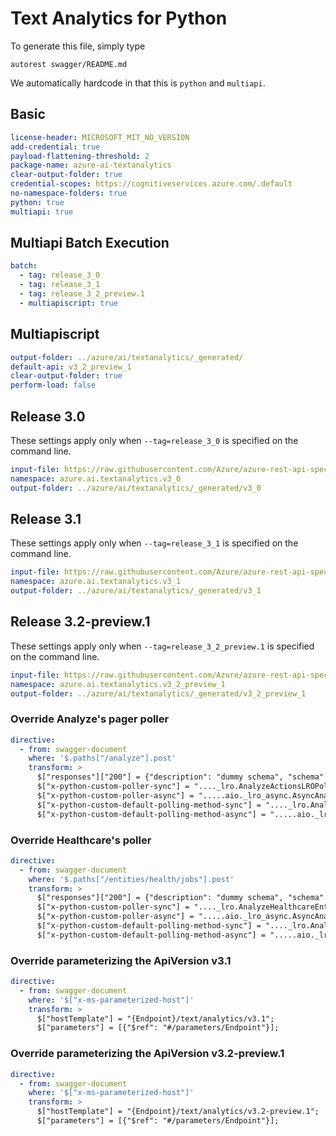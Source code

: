 # Text Analytics for Python

To generate this file, simply type

```
autorest swagger/README.md
```

We automatically hardcode in that this is `python` and `multiapi`.

## Basic

```yaml
license-header: MICROSOFT_MIT_NO_VERSION
add-credential: true
payload-flattening-threshold: 2
package-name: azure-ai-textanalytics
clear-output-folder: true
credential-scopes: https://cognitiveservices.azure.com/.default
no-namespace-folders: true
python: true
multiapi: true
```

## Multiapi Batch Execution

```yaml $(multiapi)
batch:
  - tag: release_3_0
  - tag: release_3_1
  - tag: release_3_2_preview.1
  - multiapiscript: true
```

## Multiapiscript

```yaml $(multiapiscript)
output-folder: ../azure/ai/textanalytics/_generated/
default-api: v3_2_preview_1
clear-output-folder: true
perform-load: false
```

## Release 3.0

These settings apply only when `--tag=release_3_0` is specified on the command line.

```yaml $(tag) == 'release_3_0'
input-file: https://raw.githubusercontent.com/Azure/azure-rest-api-specs/master/specification/cognitiveservices/data-plane/TextAnalytics/stable/v3.0/TextAnalytics.json
namespace: azure.ai.textanalytics.v3_0
output-folder: ../azure/ai/textanalytics/_generated/v3_0
```

## Release 3.1

These settings apply only when `--tag=release_3_1` is specified on the command line.

```yaml $(tag) == 'release_3_1'
input-file: https://raw.githubusercontent.com/Azure/azure-rest-api-specs/master/specification/cognitiveservices/data-plane/TextAnalytics/stable/v3.1/TextAnalytics.json
namespace: azure.ai.textanalytics.v3_1
output-folder: ../azure/ai/textanalytics/_generated/v3_1
```

## Release 3.2-preview.1

These settings apply only when `--tag=release_3_2_preview.1` is specified on the command line.

```yaml $(tag) == 'release_3_2_preview.1'
input-file: https://raw.githubusercontent.com/Azure/azure-rest-api-specs/d758c4205d331c552cafbb755ed02673b9fa5e22/specification/cognitiveservices/data-plane/TextAnalytics/preview/v3.2-preview.1/TextAnalytics.json
namespace: azure.ai.textanalytics.v3_2_preview_1
output-folder: ../azure/ai/textanalytics/_generated/v3_2_preview_1
```

### Override Analyze's pager poller

```yaml
directive:
  - from: swagger-document
    where: '$.paths["/analyze"].post'
    transform: >
      $["responses"]["200"] = {"description": "dummy schema", "schema": {"$ref": "#/definitions/AnalyzeJobState"}};
      $["x-python-custom-poller-sync"] = "...._lro.AnalyzeActionsLROPoller";
      $["x-python-custom-poller-async"] = ".....aio._lro_async.AsyncAnalyzeActionsLROPoller";
      $["x-python-custom-default-polling-method-sync"] = "...._lro.AnalyzeActionsLROPollingMethod";
      $["x-python-custom-default-polling-method-async"] = ".....aio._lro_async.AsyncAnalyzeActionsLROPollingMethod";
```

### Override Healthcare's poller

```yaml
directive:
  - from: swagger-document
    where: '$.paths["/entities/health/jobs"].post'
    transform: >
      $["responses"]["200"] = {"description": "dummy schema", "schema": {"$ref": "#/definitions/HealthcareJobState"}};
      $["x-python-custom-poller-sync"] = "...._lro.AnalyzeHealthcareEntitiesLROPoller";
      $["x-python-custom-poller-async"] = ".....aio._lro_async.AsyncAnalyzeHealthcareEntitiesLROPoller";
      $["x-python-custom-default-polling-method-sync"] = "...._lro.AnalyzeHealthcareEntitiesLROPollingMethod";
      $["x-python-custom-default-polling-method-async"] = ".....aio._lro_async.AsyncAnalyzeHealthcareEntitiesLROPollingMethod";
```

### Override parameterizing the ApiVersion v3.1

```yaml $(tag) == 'release_3_1'
directive:
  - from: swagger-document
    where: '$["x-ms-parameterized-host"]'
    transform: >
      $["hostTemplate"] = "{Endpoint}/text/analytics/v3.1";
      $["parameters"] = [{"$ref": "#/parameters/Endpoint"}];
```

### Override parameterizing the ApiVersion v3.2-preview.1

```yaml $(tag) == 'release_3_2_preview.1'
directive:
  - from: swagger-document
    where: '$["x-ms-parameterized-host"]'
    transform: >
      $["hostTemplate"] = "{Endpoint}/text/analytics/v3.2-preview.1";
      $["parameters"] = [{"$ref": "#/parameters/Endpoint"}];
```